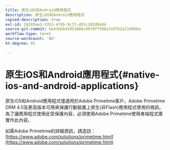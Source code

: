 ```yaml
---
title: 原生iOS和Android應用程式
description: 原生iOS和Android應用程式
copied-description: true
exl-id: 26203ae3-5353-47db-9c72-d01c202d8e84
source-git-commit: be43bbbd1051886c8979ff590a3197b2a7249b6a
workflow-type: tm+mt
source-wordcount: '82'
ht-degree: 0%

---
```


# 原生iOS和Android應用程式{#native-ios-and-android-applications}

原生iOS和Android應用程式僅適用於Adobe Primetime客戶，Adobe Primetime DRM 4.0及更高版本可用來保護行動裝置上原生(非Flash)應用程式使用的視訊。 為了讓應用程式使用此受保護內容，必須使用Adobe Primetime使用者端程式庫實作此內容。

如需Adobe Primetime的詳細資訊，請造訪： [https://www.adobe.com/solutions/primetime.html](https://www.adobe.com/solutions/primetime.html)
